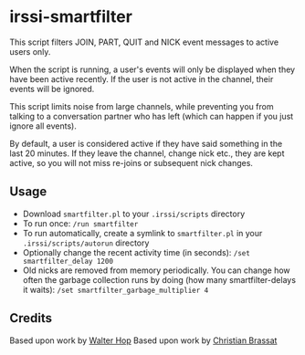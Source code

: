 irssi-smartfilter
=================

This script filters JOIN, PART, QUIT and NICK event messages to active users only.

When the script is running, a user's events will only be displayed when they have been active recently. If the user is not active in the channel, their events will be ignored.

This script limits noise from large channels, while preventing you from talking to a conversation partner who has left (which can happen if you just ignore all events).

By default, a user is considered active if they have said something in the last 20 minutes. If they leave the channel, change nick etc., they are kept active, so you will not miss re-joins or subsequent nick changes.

## Usage
- Download `smartfilter.pl` to your `.irssi/scripts` directory
- To run once: `/run smartfilter`
- To run automatically, create a symlink to `smartfilter.pl` in your `.irssi/scripts/autorun` directory
- Optionally change the recent activity time (in seconds): `/set smartfilter_delay 1200`
- Old nicks are removed from memory periodically. You can change how often the garbage collection runs by doing (how many smartfilter-delays it waits): `/set smartfilter_garbage_multiplier 4`

## Credits
Based upon work by [Walter Hop](https://lifeforms.nl/)
Based upon work by [Christian Brassat](http://crshd.anapnea.net/2012/10/03/Smartfilter-for-Irssi/)
